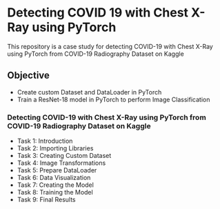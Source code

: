 # Detecting COVID 19 with Chest X-Ray using PyTorch 

This repository is a case study for detecting COVID-19 with Chest X-Ray using PyTorch from COVID-19 Radiography Dataset on Kaggle

## __Objective__

- Create custom Dataset and DataLoader in PyTorch
- Train a ResNet-18 model in PyTorch to perform Image Classification

### Detecting COVID-19 with Chest X-Ray using PyTorch from COVID-19 Radiography Dataset on Kaggle

- Task 1: Introduction
- Task 2: Importing Libraries
- Task 3: Creating Custom Dataset
- Task 4: Image Transformations
- Task 5: Prepare DataLoader
- Task 6: Data Visualization
- Task 7: Creating the Model
- Task 8: Training the Model
- Task 9: Final Results
